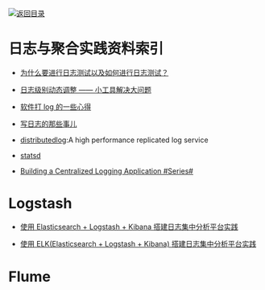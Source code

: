 [![返回目录](https://parg.co/UGo)](https://github.com/wxyyxc1992/Awesome-Links) 
 
 


# 日志与聚合实践资料索引

* [为什么要进行日志测试以及如何进行日志测试？](http://mp.weixin.qq.com/s?__biz=MzA5Nzc4OTA1Mw==&mid=2659598582&idx=1&sn=3c03042ef366f9dba47efd1ee3c8e461&chksm=8be995e4bc9e1cf2b760413e004cdd6d5f76845584bbc7c74985e7fc80fa2cbe3b3ae6f598a2&mpshare=1&scene=23&srcid=1206d7GF76pCixwrrGu1S7Hc#rd)

* [日志级别动态调整 —— 小工具解决大问题](http://tech.meituan.com/change_log_level.html)

* [软件打 log 的一些心得](https://zhuanlan.zhihu.com/p/24785018)

- [写日志的那些事儿](https://yq.aliyun.com/articles/2920#index_section)

- [distributedlog](https://github.com/twitter/distributedlog):A high performance replicated log service

- [statsd](https://github.com/etsy/statsd)

- [Building a Centralized Logging Application #Series#](https://medium.com/eulercoder/part-1-building-a-centralized-logging-application-5a537033da0a?source=linkShare-fe48c4221a4c-1516701704)


# Logstash

* [使用 Elasticsearch + Logstash + Kibana 搭建日志集中分析平台实践](http://xiequan.info/%E4%BD%BF%E7%94%A8elasticsearch-logstash-kibana%E6%90%AD%E5%BB%BA%E6%97%A5%E5%BF%97%E9%9B%86%E4%B8%AD%E5%88%86%E6%9E%90%E5%B9%B3%E5%8F%B0%E5%AE%9E%E8%B7%B5/)

* [使用 ELK(Elasticsearch + Logstash + Kibana) 搭建日志集中分析平台实践](https://wsgzao.github.io/post/elk/)

# Flume
